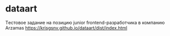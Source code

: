 # dataart
Tестовое задание на позицию junior frontend-разработчика в компанию Arzamas https://krisgsnv.github.io/dataart/dist/index.html
